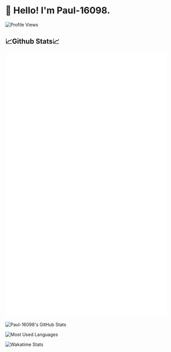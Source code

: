 # 👋 Hello! I'm Paul-16098.

![Profile Views](https://komarev.com/ghpvc/?username=Paul-16098)

## :chart_with_upwards_trend:Github Stats:chart_with_upwards_trend:

![Metrics](https://github.com/Paul-16098/Paul-16098/raw/main/github-metrics.svg)

![[Paul-16098's GitHub Stats](https://github.com/Paul-16098)](https://github-readme-stats.vercel.app/api?username=Paul-16098&show_icons=true&count_private=true&locale=cn)

![[Most Used Languages](https://github.com/Paul-16098)](https://github-readme-stats.vercel.app/api/top-langs/?username=Paul-16098&count_private=true&locale=cn)

![[Wakatime Stats](https://wakatime.com/@Paul_16098)](https://github-readme-stats.vercel.app/api/wakatime?username=Paul_16098&locale=cn)
